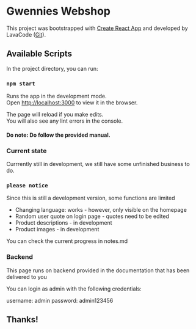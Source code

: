 # Gwennies Webshop

This project was bootstrapped with [Create React App](https://github.com/facebook/create-react-app) and developed by LavaCode ([Git](https://github.com/LavaCode)).

## Available Scripts

In the project directory, you can run:

### `npm start`

Runs the app in the development mode.\
Open [http://localhost:3000](http://localhost:3000) to view it in the browser.

The page will reload if you make edits.\
You will also see any lint errors in the console.

#### Do note: Do follow the provided manual. 

### Current state

Currrently still in development, we still have some unfinished business to do. 

### `please notice`

Since this is still a development version, some functions are limited
 - Changing language: works - however, only visible on the homepage
 - Random user quote on login page - quotes need to be edited
 - Product descriptions - in development
 - Product images - in development

 You can check the current progress in notes.md

### Backend

This page runs on backend provided in the documentation that has been delivered to you

You can login as admin with the following credentials:

username: admin
password: admin123456


## Thanks!